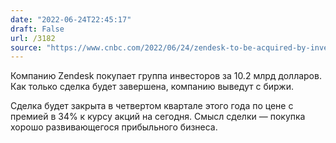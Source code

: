```yaml
---
date: "2022-06-24T22:45:17"
draft: False
url: /3182
source: "https://www.cnbc.com/2022/06/24/zendesk-to-be-acquired-by-investor-group-for-10point2-billion.html"
---
```


Компанию Zendesk покупает группа инвесторов за 10.2 млрд долларов. Как только сделка будет завершена, компанию выведут с биржи.

Сделка будет закрыта в четвертом квартале этого года по цене с премией в 34% к курсу акций на сегодня. Смысл сделки — покупка хорошо развивающегося прибыльного бизнеса.
